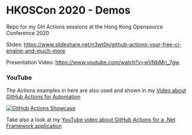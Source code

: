 # HKOSCon 2020 - Demos
Repo for my GH Actions sessions at the Hong Kong Opensource Conference 2020

Slides: https://www.slideshare.net/n3wt0n/github-actions-your-free-ci-engine-and-much-more

Presentation Video: https://www.youtube.com/watch?v=wVNbMri_7gw

### YouTube

The Actions examples in here are also used and shown in my [Video about GitHub Actions for Automation](https://youtu.be/msCWg2F4sck)

[![GitHub Actions Showcase](https://img.youtube.com/vi/msCWg2F4sck/0.jpg)](https://www.youtube.com/watch?v=msCWg2F4sck)

Take also a look at my [YouTube video about GitHub Actions for a .Net Framework application](https://youtu.be/g8tdrB3kbDU)

